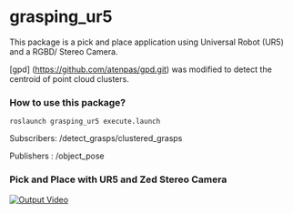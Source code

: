 # grasping_ur5 

This package is a pick and place application using Universal Robot (UR5) and a RGBD/ Stereo Camera.

 [gpd] (https://github.com/atenpas/gpd.git) was modified to detect the centroid of point cloud clusters.



### How to use this package?

```
roslaunch grasping_ur5 execute.launch
```

Subscribers: /detect_grasps/clustered_grasps 

Publishers : /object_pose

### Pick and Place with UR5 and Zed Stereo Camera

[![Output Video](https://img.youtube.com/vi/DSQBZ3Fy7N0/maxresdefault.jpg)](https://youtu.be/DSQBZ3Fy7N0)
